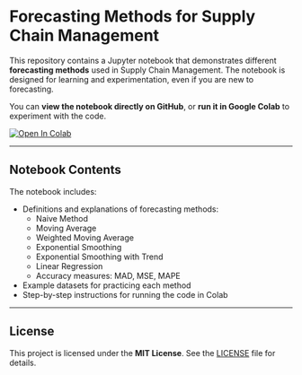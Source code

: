 # Forecasting Methods for Supply Chain Management

This repository contains a Jupyter notebook that demonstrates different **forecasting methods** used in Supply Chain Management. The notebook is designed for learning and experimentation, even if you are new to forecasting.

You can **view the notebook directly on GitHub**, or **run it in Google Colab** to experiment with the code.

[![Open In Colab](https://colab.research.google.com/assets/colab-badge.svg)]([https://colab.research.google.com/github/a-lopera14/forecasting-methods/blob/main/forecasting_methods.ipynb])

---

## Notebook Contents

The notebook includes:

- Definitions and explanations of forecasting methods:
  - Naive Method
  - Moving Average
  - Weighted Moving Average
  - Exponential Smoothing
  - Exponential Smoothing with Trend
  - Linear Regression
  - Accuracy measures: MAD, MSE, MAPE
- Example datasets for practicing each method
- Step-by-step instructions for running the code in Colab

---

## License

This project is licensed under the **MIT License**. See the [LICENSE](LICENSE) file for details.
